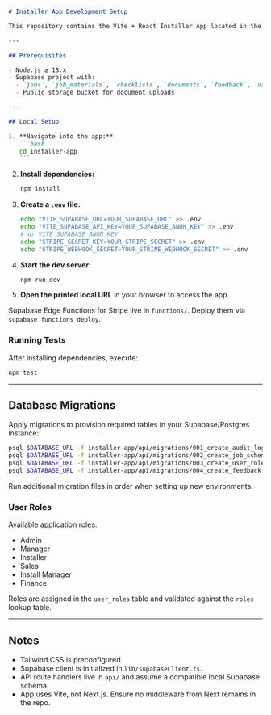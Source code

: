 ````markdown
# Installer App Development Setup

This repository contains the Vite + React Installer App located in the `installer-app/` directory.

---

## Prerequisites

- Node.js ≥ 18.x
- Supabase project with:
  - `jobs`, `job_materials`, `checklists`, `documents`, `feedback`, `user_roles` tables
  - Public storage bucket for document uploads

---

## Local Setup

1. **Navigate into the app:**
   ```bash
   cd installer-app
   ```
````

2. **Install dependencies:**

   ```bash
   npm install
   ```

3. **Create a `.env` file:**

   ```bash
   echo "VITE_SUPABASE_URL=YOUR_SUPABASE_URL" >> .env
   echo "VITE_SUPABASE_API_KEY=YOUR_SUPABASE_ANON_KEY" >> .env
   # or VITE_SUPABASE_ANON_KEY
   echo "STRIPE_SECRET_KEY=YOUR_STRIPE_SECRET" >> .env
   echo "STRIPE_WEBHOOK_SECRET=YOUR_STRIPE_WEBHOOK_SECRET" >> .env
   ```

4. **Start the dev server:**

   ```bash
   npm run dev
   ```

5. **Open the printed local URL** in your browser to access the app.

Supabase Edge Functions for Stripe live in `functions/`. Deploy them via
`supabase functions deploy`.

### Running Tests

After installing dependencies, execute:

```bash
npm test
```

---

## Database Migrations

Apply migrations to provision required tables in your Supabase/Postgres instance:

```bash
psql $DATABASE_URL -f installer-app/api/migrations/001_create_audit_log.sql
psql $DATABASE_URL -f installer-app/api/migrations/002_create_job_schema.sql
psql $DATABASE_URL -f installer-app/api/migrations/003_create_user_roles.sql
psql $DATABASE_URL -f installer-app/api/migrations/004_create_feedback.sql
```

Run additional migration files in order when setting up new environments.

### User Roles

Available application roles:

- Admin
- Manager
- Installer
- Sales
- Install Manager
- Finance

Roles are assigned in the `user_roles` table and validated against the `roles` lookup table.

---

## Notes

- Tailwind CSS is preconfigured.
- Supabase client is initialized in `lib/supabaseClient.ts`.
- API route handlers live in `api/` and assume a compatible local Supabase schema.
- App uses Vite, not Next.js. Ensure no middleware from Next remains in the repo.

```

```

